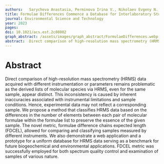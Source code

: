 ```yaml
---
authors:   Sarycheva Anastasia, Perminova Irina V., Nikolaev Evgeny N., Zherebker Alexander 
title: Formulae Differences Commence a Database for Interlaboratory Studies of Natural Organic Matter
journal: Environmental Science and Technology
year: 2023
pages:  
doi: 10.1021/acs.est.2c08002
graph_abstract: /assets/images/graph_abstract/FormulaeDifferences.webp
abstract:  Direct comparison of high-resolution mass spectrometry (HRMS) data acquired with different instrumentation or parameters remains problematic as the derived lists of molecular species via HRMS, even for the same sample, appear distinct. This inconsistency is caused by inherent inaccuracies associated with instrumental limitations and sample conditions. Hence, experimental data may not reflect a corresponding sample. We propose a method that classifies HRMS data based on the differences in the number of elements between each pair of molecular formulae within the formulae list to preserve the essence of the given sample. The novel metric, formulae difference chains expected length (FDCEL), allowed for comparing and classifying samples measured by different instruments. We also demonstrate a web application and a prototype for a uniform database for HRMS data serving as a benchmark for future biogeochemical and environmental applications. FDCEL metric was successfully employed for both spectrum quality control and examination of samples of various nature.
---
```



# Abstract

Direct comparison of high-resolution mass spectrometry (HRMS) data acquired with different instrumentation or parameters remains problematic as the derived lists of molecular species via HRMS, even for the same sample, appear distinct. This inconsistency is caused by inherent inaccuracies associated with instrumental limitations and sample conditions. Hence, experimental data may not reflect a corresponding sample. We propose a method that classifies HRMS data based on the differences in the number of elements between each pair of molecular formulae within the formulae list to preserve the essence of the given sample. The novel metric, formulae difference chains expected length (FDCEL), allowed for comparing and classifying samples measured by different instruments. We also demonstrate a web application and a prototype for a uniform database for HRMS data serving as a benchmark for future biogeochemical and environmental applications. FDCEL metric was successfully employed for both spectrum quality control and examination of samples of various nature.
